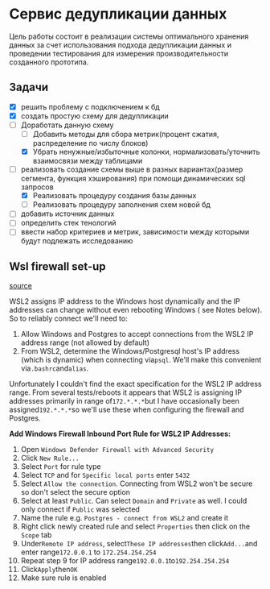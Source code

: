 # Сервис дедупликации данных

Цель работы состоит в реализации системы оптимального хранения
данных за счет использования подхода дедупликации данных и проведении
тестирования для измерения производительности созданного прототипа.

## Задачи

- [x] решить проблему с подключением к бд
- [x] создать простую схему для дедупликации
- [ ] Доработать данную схему
  - [ ] Добавить методы для сбора метрик(процент сжатия, распределение по числу блоков)
  - [x] Убрать ненужные/избыточные колонки, нормализовать/уточнить взаимосвязи между таблицами
- [ ] реализовать создание схемы выше в разных вариантах(размер сегмента, функция хэширования) при помощи динамических sql запросов
  - [x] Реализовать процедуру создания базы данных
  - [ ] Реализовать процедуру заполнения схем новой бд
- [ ] добавить источник данных
- [ ] определить стек тенологий
- [ ] ввести набор критериев и метрик, зависимости между которыми будут подлежать исследованию

## Wsl firewall set-up

[source](https://stackoverflow.com/questions/56824788/how-to-connect-to-windows-postgres-database-from-wsl)

WSL2 assigns IP address to the Windows host dynamically and the IP addresses can change without even rebooting Windows (
see Notes below). So to reliably connect we'll need to:

1. Allow Windows and Postgres to accept connections from the WSL2 IP address range (not allowed by default)
2. From WSL2, determine the Windows/Postgresql host's IP address (which is dynamic) when connecting via`psql`. We'll
   make this convenient via`.bashrc`and`alias`.

Unfortunately I couldn't find the exact specification for the WSL2 IP address range. From several tests/reboots it
appears that WSL2 is assigning IP addresses primarily in range of`172.*.*.*`but I have occasionally been
assigned`192.*.*.*`so we'll use these when configuring the firewall and Postgres.

**Add Windows Firewall Inbound Port Rule for WSL2 IP Addresses:**

1. Open `Windows Defender Firewall with Advanced Security`
2. Click `New Rule...`
3. Select `Port` for rule type
4. Select `TCP` and for `Specific local ports` enter `5432`
5. Select `Allow the connection`. Connecting from WSL2 won't be secure so don't select the secure option
6. Select at least `Public`. Can select `Domain` and `Private` as well. I could only connect if `Public` was selected
7. Name the rule e.g. `Postgres - connect from WSL2` and create it
8. Right click newly created rule and select `Properties` then click on the `Scope` tab
9. Under`Remote IP address`, select`These IP addresses`then click`Add...`and enter range`172.0.0.1` to `172.254.254.254`
10. Repeat step 9 for IP address range`192.0.0.1`to`192.254.254.254`
11. Click`Apply`then`OK`
12. Make sure rule is enabled
